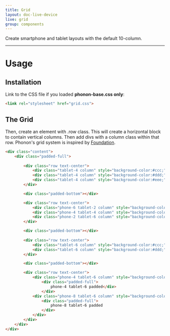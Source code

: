 ```yaml
---
title: Grid
layout: doc-live-device
live: grid
group: components
---
```


Create smartphone and tablet layouts with the default 10-column.

---

# Usage

## Installation

Link to the CSS file if you loaded **phonon-base.css only**:

```html
<link rel="stylesheet" href="grid.css">
```

## The Grid

Then, create an element with .row class.
This will create a horizontal block to contain vertical columns. Then add divs with a column class within that row.
Phonon's grid system is inspired by [Foundation](http://foundation.zurb.com/docs/components/grid.html).

```html
<div class="content">
    <div class="padded-full">
    
        <div class="row text-center">
            <div class="tablet-4 column" style="background-color:#ccc;">phone-12 tablet-4</div>
            <div class="tablet-4 column" style="background-color:#ddd;">phone-12 tablet-4</div>
            <div class="tablet-4 column" style="background-color:#eee;">phone-12 tablet-4</div>
        </div>

        <div class="padded-bottom"></div>

        <div class="row text-center">
            <div class="phone-6 tablet-2 column" style="background-color:#ccc;">phone-6 tablet-2</div>
            <div class="phone-4 tablet-4 column" style="background-color:#ddd;">phone-4 tablet-4</div>
            <div class="phone-2 tablet-6 column" style="background-color:#eee;">phone-2 tablet-6</div>
        </div>

        <div class="padded-bottom"></div>
        
        <div class="row text-center">
            <div class="tablet-6 column" style="background-color:#ccc;">phone-12 tablet-6</div>
            <div class="tablet-6 column" style="background-color:#ddd;">phone-12 tablet-6</div>
        </div>

        <div class="padded-bottom"></div>

        <div class="row text-center">
            <div class="phone-4 tablet-6 column" style="background-color:#ccc;">
                <div class="padded-full">
                    phone-4 tablet-6 padded</div>
                </div>
            <div class="phone-8 tablet-6 column" style="background-color:#ddd;">
                <div class="padded-full">
                    phone-8 tablet-6 padded
                </div>
            </div>
        </div>
    </div>
</div>
```